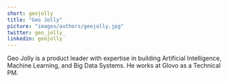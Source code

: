 ```yaml
---
short: geojolly
title: "Geo Jolly"
picture: "images/authors/geojolly.jpg"
twitter: geo_jolly_
linkedin: geojolly
---
```


Geo Jolly is a product leader with expertise in building Artificial Intelligence, Machine Learning, and Big Data Systems. He works at Glovo as a Technical PM.